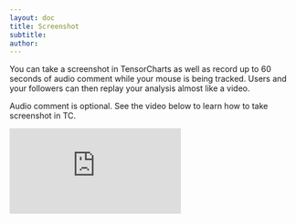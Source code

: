 ```yaml
---
layout: doc
title: Screenshot
subtitle: 
author:
---
```


You can take a screenshot in TensorCharts as well as record up to 60 seconds of audio comment while your mouse is being tracked. Users and your followers can then replay your analysis almost like a video.

Audio comment is optional. See the video below to learn how to take screenshot in TC.

<div class="videowrapper">
<iframe src="https://www.youtube.com/embed/xLc36wAhAXk?autoplay=0&amp;showinfo=0&amp;rel=0&amp;modestbranding=1&amp;playsinline=1" frameborder="0" allowfullscreen uk-responsive uk-video="automute: true"></iframe>
</div>



